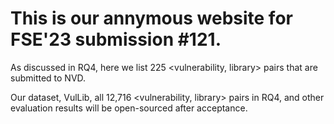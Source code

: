 # This is our annymous website for FSE'23 submission #121.

As discussed in RQ4, here we list 225 <vulnerability, library> pairs that are submitted to NVD.

Our dataset, VulLib, all 12,716 <vulnerability, library> pairs in RQ4, and other evaluation results will be open-sourced after acceptance. 
